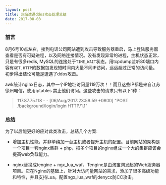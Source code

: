 ```yaml
---
layout: post
title: 网站遭遇ddos攻击处理总结
date: 2017-08-08
---
```


### 前言

8月6号10点左右，接到电话公司网站遭到攻击导致服务器重启，马上登陆服务器查看是否有可疑进程，以及网络连接情况。没有发现异常的进程，主机状态正常，只是有很多redis, MySQL的连接处于`TIME_WAIT`状态。用tcpdump监听80端口内容有`GET`, `HTTP`的数据包发现短时间内大量不同IP访问，远远超过正常的访问量。初步得出结论可能是遭遇了ddos攻击。

awk统计nginx日志，其中一个IP地址访问量119万次！！而且这些IP都是来自江苏徐州电信，使用iptables 禁止他们访问。这些攻击的请求只有以下1种：

>117.87.75.118 - - [06/Aug/2017:23:59:59 +0800] "POST /background/login/login HTTP/1.1"

### 总结

为了以后能更好的应对此类攻击，总结几个方案:

* 增加主机性能，并非单纯加一台主机或者提升主机的配置。目前网站的架构是一个项目一套nginx集群 + php，把多个项目的nginx组成一个大的集群应该会提高web负载能力。

* nginx替换成tengine + ngx_lua_waf，Tengine是由淘宝网发起的Web服务器项目。它在Nginx的基础上，针对大访问量网站的需求，添加了很多高级功能和特性，并且支持Lua。配置ngx_lua_waf的denycc防CC攻击。
